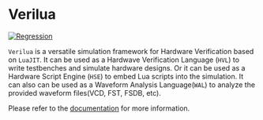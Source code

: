 # Verilua

[![Regression](https://github.com/cyril0124/verilua/actions/workflows/regression.yml/badge.svg?branch=master&event=push)](https://github.com/cyril0124/verilua/actions/workflows/regression.yml)


`Verilua` is a versatile simulation framework for Hardware Verification based on `LuaJIT`. It can be used as a Hardwave Verification Language (`HVL`) to write testbenches and simulate hardware designs. Or it can be used as a Hardware Script Engine (`HSE`) to embed Lua scripts into the simulation. It can also can be used as a Waveform Analysis Language(`WAL`) to analyze the provided waveform files(VCD, FST, FSDB, etc).

Please refer to the [documentation](https://cyril0124.github.io/verilua/) for more information.